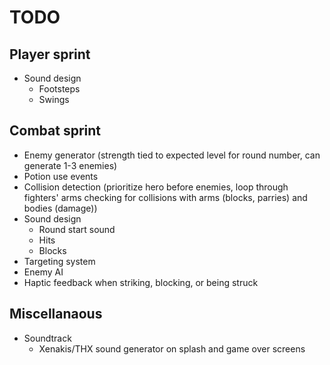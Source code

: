 # TODO
## Player sprint
- Sound design
  - Footsteps
  - Swings

## Combat sprint
- Enemy generator (strength tied to expected level for round number, can generate 1-3 enemies)
- Potion use events
- Collision detection (prioritize hero before enemies, loop through fighters' arms checking for collisions with arms (blocks, parries) and bodies (damage))
- Sound design
  - Round start sound
  - Hits
  - Blocks
- Targeting system
- Enemy AI
- Haptic feedback when striking, blocking, or being struck

## Miscellanaous
- Soundtrack
  - Xenakis/THX sound generator on splash and game over screens
